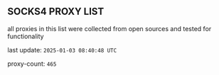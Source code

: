 ## SOCKS4 PROXY LIST

all proxies in this list were collected from open sources and tested for functionality

last update: `2025-01-03 08:40:48 UTC`

proxy-count: `465`
